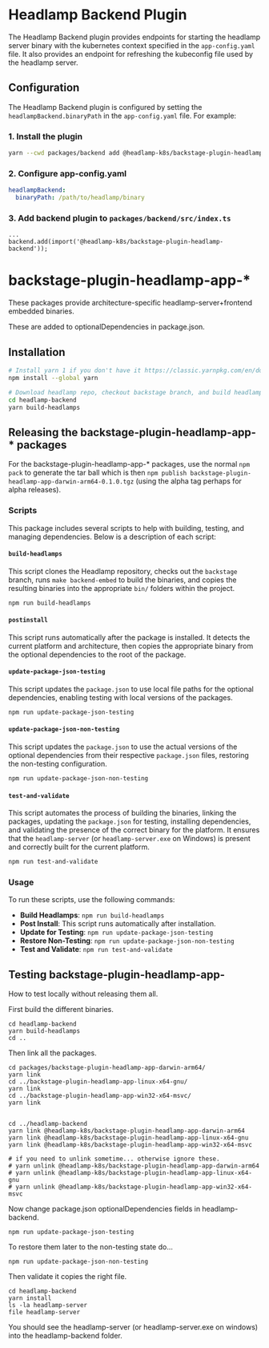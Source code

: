 # Headlamp Backend Plugin

The Headlamp Backend plugin provides endpoints for 
starting the headlamp server binary with the kubernetes context specified in the `app-config.yaml` file. It also provides an endpoint for refreshing the kubeconfig file used by the headlamp server.


## Configuration

The Headlamp Backend plugin is configured by setting the `headlampBackend.binaryPath` in the `app-config.yaml` file. For example:


### 1. Install the plugin
```bash
yarn --cwd packages/backend add @headlamp-k8s/backstage-plugin-headlamp-backend
```

### 2. Configure app-config.yaml
```yaml
headlampBackend:
  binaryPath: /path/to/headlamp/binary
```

### 3. Add backend plugin to `packages/backend/src/index.ts`

```
...
backend.add(import('@headlamp-k8s/backstage-plugin-headlamp-backend'));
```




# backstage-plugin-headlamp-app-*

These packages provide architecture-specific headlamp-server+frontend embedded binaries.

These are added to optionalDependencies in package.json.

## Installation

```sh
# Install yarn 1 if you don't have it https://classic.yarnpkg.com/en/docs/install
npm install --global yarn

# Download headlamp repo, checkout backstage branch, and build headlamp-servers for the different platforms
cd headlamp-backend
yarn build-headlamps
```

## Releasing the backstage-plugin-headlamp-app-* packages

For the backstage-plugin-headlamp-app-* packages, use the normal `npm pack` to generate the tar ball which is then `npm publish backstage-plugin-headlamp-app-darwin-arm64-0.1.0.tgz` (using the alpha tag perhaps for alpha releases).

### Scripts

This package includes several scripts to help with building, testing, and managing dependencies. Below is a description of each script:

#### `build-headlamps`
This script clones the Headlamp repository, checks out the `backstage` branch, runs `make backend-embed` to build the binaries, and copies the resulting binaries into the appropriate `bin/` folders within the project.

```sh
npm run build-headlamps
```

#### `postinstall`
This script runs automatically after the package is installed. It detects the current platform and architecture, then copies the appropriate binary from the optional dependencies to the root of the package.

#### `update-package-json-testing`
This script updates the `package.json` to use local file paths for the optional dependencies, enabling testing with local versions of the packages.

```sh
npm run update-package-json-testing
```

#### `update-package-json-non-testing`
This script updates the `package.json` to use the actual versions of the optional dependencies from their respective `package.json` files, restoring the non-testing configuration.

```sh
npm run update-package-json-non-testing
```

#### `test-and-validate`
This script automates the process of building the binaries, linking the packages, updating the `package.json` for testing, installing dependencies, and validating the presence of the correct binary for the platform. It ensures that the `headlamp-server` (or `headlamp-server.exe` on Windows) is present and correctly built for the current platform.

```sh
npm run test-and-validate
```

### Usage

To run these scripts, use the following commands:

- **Build Headlamps**: `npm run build-headlamps`
- **Post Install**: This script runs automatically after installation.
- **Update for Testing**: `npm run update-package-json-testing`
- **Restore Non-Testing**: `npm run update-package-json-non-testing`
- **Test and Validate**: `npm run test-and-validate`


## Testing backstage-plugin-headlamp-app-

How to test locally without releasing them all.


First build the different binaries.
```
cd headlamp-backend
yarn build-headlamps
cd ..
```

Then link all the packages.
```
cd packages/backstage-plugin-headlamp-app-darwin-arm64/
yarn link
cd ../backstage-plugin-headlamp-app-linux-x64-gnu/
yarn link
cd ../backstage-plugin-headlamp-app-win32-x64-msvc/
yarn link


cd ../headlamp-backend
yarn link @headlamp-k8s/backstage-plugin-headlamp-app-darwin-arm64
yarn link @headlamp-k8s/backstage-plugin-headlamp-app-linux-x64-gnu
yarn link @headlamp-k8s/backstage-plugin-headlamp-app-win32-x64-msvc

# if you need to unlink sometime... otherwise ignore these.
# yarn unlink @headlamp-k8s/backstage-plugin-headlamp-app-darwin-arm64
# yarn unlink @headlamp-k8s/backstage-plugin-headlamp-app-linux-x64-gnu
# yarn unlink @headlamp-k8s/backstage-plugin-headlamp-app-win32-x64-msvc
```

Now change package.json optionalDependencies fields in headlamp-backend.

```
npm run update-package-json-testing
```

To restore them later to the non-testing state do...
```
npm run update-package-json-non-testing
```

Then validate it copies the right file.

```
cd headlamp-backend
yarn install
ls -la headlamp-server
file headlamp-server
```

You should see the headlamp-server (or headlamp-server.exe on windows) into the headlamp-backend folder.
